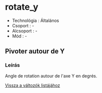 # rotate\_y

* Technológia : Általános
* Csoport :  -
* Alcsoport : -
* Mód : -

## Pivoter autour de Y

### Leírás

Angle de rotation autour de l'axe Y en degrés.

[Vissza a változók listájához](variable_list.md)

